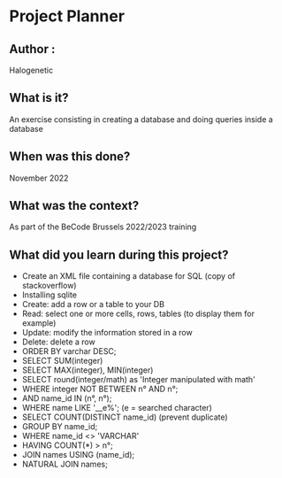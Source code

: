 # Project Planner

## Author :
Halogenetic

## What is it?
An exercise consisting in creating a database and doing queries inside a database

## When was this done?
November 2022

## What was the context?
As part of the BeCode Brussels 2022/2023 training

## What did you learn during this project?
- Create an XML file containing a database for SQL (copy of stackoverflow)
- Installing sqlite
- Create: add a row or a table to your DB
- Read: select one or more cells, rows, tables (to display them for example)
- Update: modify the information stored in a row
- Delete: delete a row
- ORDER BY varchar DESC;
- SELECT SUM(integer)
- SELECT MAX(integer), MIN(integer)
- SELECT round(integer/math) as 'Integer manipulated with math'
- WHERE integer NOT BETWEEN n° AND n°;
- AND name_id IN (n°, n°);
- WHERE name LIKE '__e%'; (e = searched character)
- SELECT COUNT(DISTINCT name_id) (prevent duplicate)
- GROUP BY name_id;
- WHERE name_id <> 'VARCHAR'
- HAVING COUNT(*) > n°;
- JOIN names USING (name_id);
- NATURAL JOIN names;